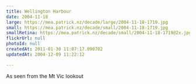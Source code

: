 ```yaml
---
title: Wellington Harbour
date: 2004-11-18
large: https://mea.patrick.nz/decade/large/2004-11-18-1719.jpg
small: https://mea.patrick.nz/decade/small/2004-11-18-1719.jpg
smallRetina: https://mea.patrick.nz/decade/small/2004-11-18-1719@2x.jpg
flickrUrl: null
photoId: null
createdAt: 2011-01-30 11:07:17.090702
updatedAt: 2004-12-09 11:22:12

---
```

As seen from the Mt Vic lookout
